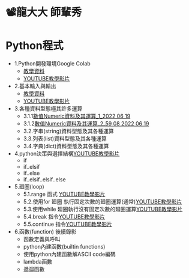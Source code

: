 # 📽龍大大 師輩秀


# Python程式
- 1.Python開發環境Google Colab
  - [教學資料](./0_python開發環境.md)
  - [YOUTUBE教學影片](https://youtu.be/4iyU3XKhz7Q)
- 2.基本輸入與輸出 
  - [教學資料](./1_基本輸入與輸出.md)
  - [YOUTUBE教學影片](https://youtu.be/YX7Vt_6lAQY) 
- 3.各種資料型態極其許多運算
  - 3.1.1[數值Numeric資料及其運算_1_2022 06 19](https://youtu.be/KSwDTSubS1M)
  - 3.1.2[數值Numeric資料及其運算_2_59 08 2022 06 19](https://youtu.be/FSo8k4vFYGc)
  - 3.2.字串(string)資料型態及其各種運算
  - 3.3.列表(list)資料型態及其各種運算
  - 3.4.字典(dict)資料型態及其各種運算 
- 4.python決策與選擇結構[YOUTUBE教學影片](https://youtu.be/Qp2rnckGlAg)
  - if     
  - if..elsif     
  - if..else
  - if..elsif..elsif..else
- 5.廻圈(loop)
  - 5.1.range 函式 [YOUTUBE教學影片](https://youtu.be/Al2C5bUEMCY)
  - 5.2.使用for 廻圈 執行固定次數的廻圈運算(通常)[YOUTUBE教學影片](https://youtu.be/T66hPV7Pbh4)
  - 5.3.使用while 廻圈執行沒有固定次數的廻圈運算[YOUTUBE教學影片](https://youtu.be/WW_b7huHezs)
  - 5.4.break 指令[YOUTUBE教學影片](https://youtu.be/1kxwZqqICkw)
  - 5.5.continue 指令[YOUTUBE教學影片](https://www.youtube.com/watch?v=Ugmv_dhzj1w)
- 6.函數(function)  後續錄影
  - 函數定義與呼叫
  - python內建函數(builtin functions)
  - 使用python內建函數解ASCII code編碼
  - lambda函數
  - 遞迴函數
